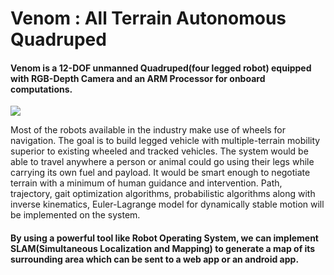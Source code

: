 # Venom : All Terrain Autonomous Quadruped

 #### Venom is  a 12-DOF unmanned Quadruped(four legged robot) equipped with RGB-Depth Camera and an ARM Processor for onboard computations.
  <image src="https://i.imgur.com/ZmYRAiz.jpg" />
  
  Most of the robots available in the industry make use of wheels for navigation. The goal is to build legged vehicle with multiple-terrain mobility  superior to existing wheeled and tracked vehicles. The system would be able to travel anywhere a person or animal  could  go using their legs while carrying its own fuel and payload. It would be smart enough to negotiate terrain with a minimum of human guidance and intervention. Path, trajectory, gait optimization algorithms, probabilistic algorithms along with inverse kinematics, Euler-Lagrange model for dynamically stable motion will be implemented on the system. 

####  By using a powerful tool like Robot Operating System, we can implement SLAM(Simultaneous Localization and Mapping) to generate a map of its surrounding area which can be sent to a web app or an android app. 



